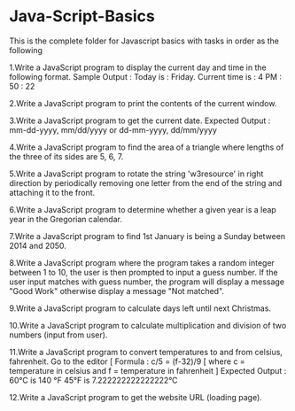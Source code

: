 # Java-Script-Basics

This is the complete folder for Javascript basics with tasks in order as the following

1.Write a JavaScript program to display the current day and time in the following format.
Sample Output : Today is : Friday.
Current time is : 4 PM : 50 : 22

2.Write a JavaScript program to print the contents of the current window.

3.Write a JavaScript program to get the current date.
Expected Output :
mm-dd-yyyy, mm/dd/yyyy or dd-mm-yyyy, dd/mm/yyyy

4.Write a JavaScript program to find the area of a triangle where lengths of the three of its sides are 5, 6, 7.

5.Write a JavaScript program to rotate the string 'w3resource' in right direction by periodically removing one letter from the end of the string and attaching it to the front.

6.Write a JavaScript program to determine whether a given year is a leap year in the Gregorian calendar.

7.Write a JavaScript program to find 1st January is being a Sunday between 2014 and 2050.

8.Write a JavaScript program where the program takes a random integer between 1 to 10, the user is then prompted to input a guess number. If the user input matches with guess number, the program will display a message "Good Work" otherwise display a message "Not matched".

9.Write a JavaScript program to calculate days left until next Christmas.

10.Write a JavaScript program to calculate multiplication and division of two numbers (input from user).

11.Write a JavaScript program to convert temperatures to and from celsius, fahrenheit. Go to the editor
[ Formula : c/5 = (f-32)/9 [ where c = temperature in celsius and f = temperature in fahrenheit ]
Expected Output :
60°C is 140 °F
45°F is 7.222222222222222°C

12.Write a JavaScript program to get the website URL (loading page).
